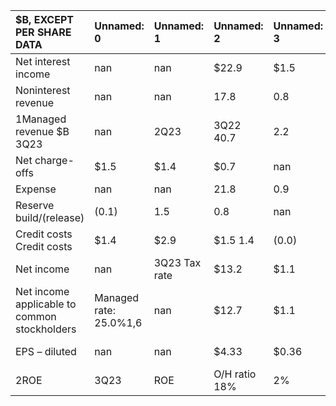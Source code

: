 | $B, EXCEPT PER SHARE DATA                    | Unnamed: 0             | Unnamed: 1    | Unnamed: 2     | Unnamed: 3   | Unnamed: 4   | Unnamed: 5   |
|:---------------------------------------------|:-----------------------|:--------------|:---------------|:-------------|:-------------|:-------------|
| Net interest income                          | nan                    | nan           | $22.9          | $1.5         | $21.4        | $0.4 $3.8    |
| Noninterest revenue                          | nan                    | nan           | 17.8           | 0.8          | 17.1         | (0.3) 1.2    |
| 1Managed revenue $B 3Q23                     | nan                    | 2Q23          | 3Q22 40.7      | 2.2          | 38.5         | 0.1 5.0      |
| Net charge-offs                              | $1.5                   | $1.4          | $0.7           | nan          | nan          | nan          |
| Expense                                      | nan                    | nan           | 21.8           | 0.9          | 20.9         | 0.7 1.7      |
| Reserve build/(release)                      | (0.1)                  | 1.5           | 0.8            | nan          | nan          | nan          |
| Credit costs Credit costs                    | $1.4                   | $2.9          | $1.5 1.4       | (0.0)        | 1.4          | (0.3) (0.1)  |
| Net income                                   | nan                    | 3Q23 Tax rate | $13.2          | $1.1         | $12.1        | ($0.0) $2.3  |
| Net income applicable to common stockholders | Managed rate: 25.0%1,6 | nan           | $12.7          | $1.1         | $11.6        | ($0.0) $2.4  |
| EPS – diluted                                | nan                    | nan           | $4.33          | $0.36        | $3.97        | $0.02 $0.85  |
| 2ROE                                         | 3Q23                   | ROE           | O/H ratio  18% | 2%           | 16%          | 17% 15%      |
